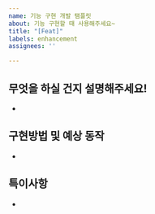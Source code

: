 ```yaml
---
name: 기능 구현 개발 탬플릿
about: 기능 구현할 때 사용해주세요~
title: "[Feat]"
labels: enhancement
assignees: ''

---
```


## 무엇을 하실 건지 설명해주세요!
- 



## 구현방법 및 예상 동작
-


## 특이사항
-
